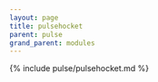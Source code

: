 ```yaml
---
layout: page
title: pulsehocket
parent: pulse
grand_parent: modules
---
```


{% include pulse/pulsehocket.md %}
